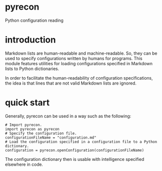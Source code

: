 # pyrecon

Python configuration reading

# introduction

Markdown lists are human-readable and machine-readable. So, they can be used to specify configurations written by humans for programs. This module features utilities for loading configurations specified in Markdown lists to Python dictionaries.

In order to facilitate the human-readability of configuration specifications, the idea is that lines that are not valid Markdown lists are ignored.

# quick start

Generally, pyrecon can be used in a way such as the following:

    # Import pyrecon.
    import pyrecon as pyrecon
    # Specify the configuration file.
    configurationFileName = "configuration.md"
    # Load the configuration specified in a configuration file to a Python dictionary.
    configuration = pyrecon.openConfiguration(configurationFileName)

The configuration dictionary then is usable with intelligence specified elsewhere in code.
